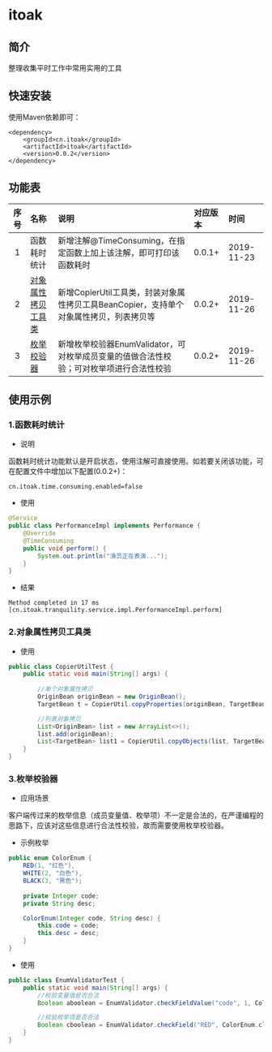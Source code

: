 # itoak

## 简介
整理收集平时工作中常用实用的工具

## 快速安装
使用Maven依赖即可：
```
<dependency>
    <groupId>cn.itoak</groupId>
    <artifactId>itoak</artifactId>
    <version>0.0.2</version>
</dependency>
```

## 功能表

|序号|名称|说明|对应版本|时间|
|:----:|:----|:----|:----|:----|
|1|函数耗时统计|新增注解@TimeConsuming，在指定函数上加上该注解，即可打印该函数耗时|0.0.1+|2019-11-23|
|2|[对象属性拷贝工具类](https://github.com/OakWang/itoak/blob/master/README.md#2%E5%AF%B9%E8%B1%A1%E5%B1%9E%E6%80%A7%E6%8B%B7%E8%B4%9D%E5%B7%A5%E5%85%B7%E7%B1%BB)|新增CopierUtil工具类，封装对象属性拷贝工具BeanCopier，支持单个对象属性拷贝，列表拷贝等|0.0.2+|2019-11-26|
|3|[枚举校验器](https://github.com/OakWang/itoak#3%E6%9E%9A%E4%B8%BE%E6%A0%A1%E9%AA%8C%E5%99%A8)|新增枚举校验器EnumValidator，可对枚举成员变量的值做合法性校验；可对枚举项进行合法性校验|0.0.2+|2019-11-26|

## 使用示例

### 1.函数耗时统计

- 说明

函数耗时统计功能默认是开启状态，使用注解可直接使用。如若要关闭该功能，可在配置文件中增加以下配置(0.0.2+)：
```
cn.itoak.time.consuming.enabled=false
```

- 使用
```java
@Service
public class PerformanceImpl implements Performance {
    @Override
    @TimeConsuming
    public void perform() {
        System.out.println("演员正在表演...");
    }
}
```

- 结果
```
Method completed in 17 ms [cn.itoak.tranquility.service.impl.PerformanceImpl.perform]
```

### 2.对象属性拷贝工具类

- 使用
```java
public class CopierUtilTest {
    public static void main(String[] args) {
        
        //单个对象属性拷贝
        OriginBean originBean = new OriginBean();
        TargetBean t = CopierUtil.copyProperties(originBean, TargetBean.class);

        //列表对象拷贝
        List<OriginBean> list = new ArrayList<>();
        list.add(originBean);
        List<TargetBean> list1 = CopierUtil.copyObjects(list, TargetBean.class);
    }
}
```

### 3.枚举校验器

- 应用场景

客户端传过来的枚举信息（成员变量值、枚举项）不一定是合法的，在严谨编程的思路下，应该对这些信息进行合法性校验，故而需要使用枚举校验器。

- 示例枚举
```java
public enum ColorEnum {
    RED(1, "红色"),
    WHITE(2, "白色"),
    BLACK(3, "黑色");
    
    private Integer code;
    private String desc;

    ColorEnum(Integer code, String desc) {
        this.code = code;
        this.desc = desc;
    }
}
```

- 使用
```java
public class EnumValidatorTest {
    public static void main(String[] args) {
        //校验变量值是否合法
        Boolean aboolean = EnumValidator.checkFieldValue("code", 1, ColorEnum.class);//true

        //校验枚举项是否合法
        Boolean cboolean = EnumValidator.checkField("RED", ColorEnum.class);//true
    }
}
```

